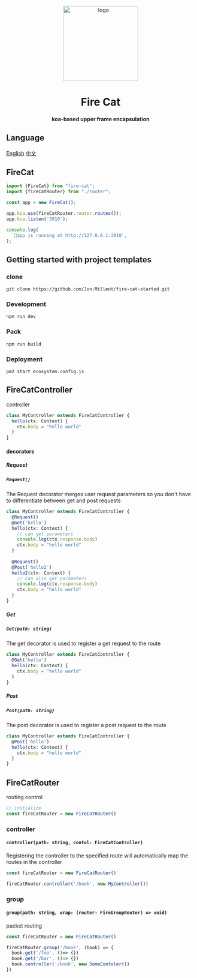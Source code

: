 <p align="center">
  <img alt="logo" src="https://cdn.jsdelivr.net/gh/jon-millent/fire-cat/logo.png" width="200" max-width="100%">
</p>

<h1 align="center">
Fire Cat
</h1>
<h4 align="center">
koa-based upper frame encapsulation
</h4>


## Language
[English](https://github.com/Jon-Millent/fire-cat/blob/main/README.md)
[中文](https://github.com/Jon-Millent/fire-cat/blob/main/README.zh-cn.md)

## FireCat
```typescript
import {FireCat} from "fire-cat";
import {fireCatRouter} from "./router";

const app = new FireCat();

app.koa.use(fireCatRouter.router.routes());
app.koa.listen('3010');

console.log(
  `🐳️app is running at http://127.0.0.1:3010`,
);
```

## Getting started with project templates
### clone
`git clone https://github.com/Jon-Millent/fire-cat-started.git`

### Development
`npm run dev`

### Pack
`npm run build`

### Deployment
`pm2 start ecosystem.config.js`

## FireCatController
controller

```typescript
class MyController extends FireCatController {
  hello(ctx: Context) {
    ctx.body = "hello world"
  }
}
````

#### decorators

##### Request
##### `Request()`
The Request decorator merges user request parameters so you don't have to differentiate between get and post requests
```typescript
class MyController extends FireCatController {
  @Request()
  @Get('hello')
  hello(ctx: Context) {
    // can get parameters
    console.log(ctx.response.body)
    ctx.body = "hello world"
  }
  
  @Request()
  @Post('hello2')
  hello2(ctx: Context) {
    // can also get parameters
    console.log(ctx.response.body)
    ctx.body = "hello world"
  }
}
````

##### Get
##### `Get(path: string)`
The get decorator is used to register a get request to the route
```typescript
class MyController extends FireCatController {
  @Get('hello')
  hello(ctx: Context) {
    ctx.body = "hello world"
  }
}
````

##### Post
##### `Post(path: string)`
The post decorator is used to register a post request to the route
```typescript
class MyController extends FireCatController {
  @Post('hello')
  hello(ctx: Context) {
    ctx.body = "hello world"
  }
}
````

## FireCatRouter
routing control
```typescript
// initialize
const fireCatRouter = new FireCatRouter()
````

### controller
#### `controller(path: string, contol: FireCatController)`
Registering the controller to the specified route will automatically map the routes in the controller

```typescript
const fireCatRouter = new FireCatRouter()

fireCatRouter.controller('/book', new MyController())
````

### group
#### `group(path: string, wrap: (router: FireGroupRouter) => void)`
packet routing

```typescript
const fireCatRouter = new FireCatRouter()

fireCatRouter.group('/book', (book) => {
  book.get('/foo', ()=> {})
  book.get('/bar', ()=> {})
  book.controller('/book', new SomeContoler())
})
````

